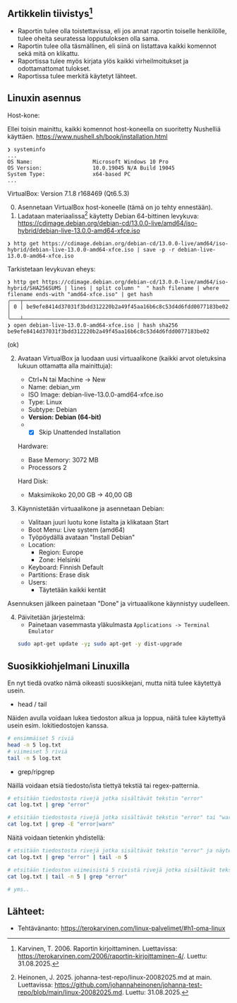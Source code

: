 ## Artikkelin tiivistys[^1]
- Raportin tulee olla toistettavissa, eli jos annat raportin toiselle henkilölle, tulee oheita seuratessa lopputuloksen olla sama.
- Raportin tulee olla täsmällinen, eli siinä on listattava kaikki komennot sekä mitä on klikattu.
- Raportissa tulee myös kirjata ylös kaikki virheilmoitukset ja odottamattomat tulokset.
- Raportissa tulee merkitä käytetyt lähteet.


## Linuxin asennus
Host-kone:

Ellei toisin mainittu, kaikki komennot host-koneella on suoritetty Nushelliä käyttäen. https://www.nushell.sh/book/installation.html

```nushell
❯ systeminfo
...
OS Name:                   Microsoft Windows 10 Pro
OS Version:                10.0.19045 N/A Build 19045
System Type:               x64-based PC
...
```

VirtualBox: Version 7.1.8 r168469 (Qt6.5.3)

0. Asennetaan VirtualBox host-koneelle (tämä on jo tehty ennestään).
1. Ladataan materiaalissa[^2] käytetty Debian 64-bittinen levykuva: https://cdimage.debian.org/debian-cd/13.0.0-live/amd64/iso-hybrid/debian-live-13.0.0-amd64-xfce.iso
```nushell
❯ http get https://cdimage.debian.org/debian-cd/13.0.0-live/amd64/iso-hybrid/debian-live-13.0.0-amd64-xfce.iso | save -p -r debian-live-13.0.0-amd64-xfce.iso
```

Tarkistetaan levykuvan eheys:
```nushell
❯ http get https://cdimage.debian.org/debian-cd/13.0.0-live/amd64/iso-hybrid/SHA256SUMS | lines | split column "  " hash filename | where filename ends-with "amd64-xfce.iso" | get hash
╭───┬──────────────────────────────────────────────────────────────────╮
│ 0 │ be9efe8414d37031f3bdd312220b2a49f45aa16b6c8c53d4d6fdd0077183be02 │
╰───┴──────────────────────────────────────────────────────────────────╯
❯ open debian-live-13.0.0-amd64-xfce.iso | hash sha256
be9efe8414d37031f3bdd312220b2a49f45aa16b6c8c53d4d6fdd0077183be02
```
(ok)

2. Avataan VirtualBox ja luodaan uusi virtuaalikone (kaikki arvot oletuksina lukuun ottamatta alla mainittuja):
    - Ctrl+N tai Machine -> New
    - Name: debian_vm
    - ISO Image: debian-live-13.0.0-amd64-xfce.iso
    - Type: Linux
    - Subtype: Debian
    - **Version: Debian (64-bit)**
    - - [x] Skip Unattended Installation

    Hardware:
    - Base Memory: 3072 MB
    - Processors 2

    Hard Disk:
    - Maksimikoko 20,00 GB -> 40,00 GB

3. Käynnistetään virtuaalikone ja asennetaan Debian:
    - Valitaan juuri luotu kone listalta ja klikataan Start
    - Boot Menu: Live system (amd64)
    - Työpöydällä avataan "Install Debian"
    - Location: 
        - Region: Europe
        - Zone: Helsinki
    - Keyboard: Finnish Default
    - Partitions: Erase disk
    - Users:
        - Täytetään kaikki kentät
    
Asennuksen jälkeen painetaan "Done" ja virtuaalikone käynnistyy uudelleen.

4. Päivitetään järjestelmä:
    - Painetaan vasemmasta yläkulmasta ```Applications -> Terminal Emulator```
    ```bash
    sudo apt-get update -y; sudo apt-get -y dist-upgrade
    ```

## Suosikkiohjelmani Linuxilla

En nyt tiedä ovatko nämä oikeasti suosikkejani, mutta niitä tulee käytettyä usein.

- head / tail

Näiden avulla voidaan lukea tiedoston alkua ja loppua, näitä tulee käytettyä usein esim. lokitiedostojen kanssa.
```bash
# ensimmäiset 5 riviä
head -n 5 log.txt
# viimeiset 5 riviä
tail -n 5 log.txt
```

- grep/ripgrep

Näillä voidaan etsiä tiedosto/ista tiettyä tekstiä tai regex-patternia. 
```bash
# etsitään tiedostosta rivejä jotka sisältävät tekstin "error"
cat log.txt | grep "error"

# etsitään tiedostosta rivejä jotka sisältävät tekstin "error" tai "warn" käyttämällä regexiä
cat log.txt | grep -E "error|warn"
```

Näitä voidaan tietenkin yhdistellä:
```bash
# etsitään tiedostosta rivejä jotka sisältävät tekstin "error" ja näytetään vain viimeiset 5 riviä
cat log.txt | grep "error" | tail -n 5

# etsitään tiedoston viimeisistä 5 rivistä rivejä jotka sisältävät tekstin "error"
cat log.txt | tail -n 5 | grep "error"

# yms..
```


## Lähteet:
- Tehtävänanto: https://terokarvinen.com/linux-palvelimet/#h1-oma-linux
[^1]: Karvinen, T. 2006. Raportin kirjoittaminen. Luettavissa: https://terokarvinen.com/2006/raportin-kirjoittaminen-4/. Luettu: 31.08.2025.
[^2]: Heinonen, J. 2025. johanna-test-repo/linux-20082025.md at main. Luettavissa: https://github.com/johannaheinonen/johanna-test-repo/blob/main/linux-20082025.md. Luettu: 31.08.2025.
